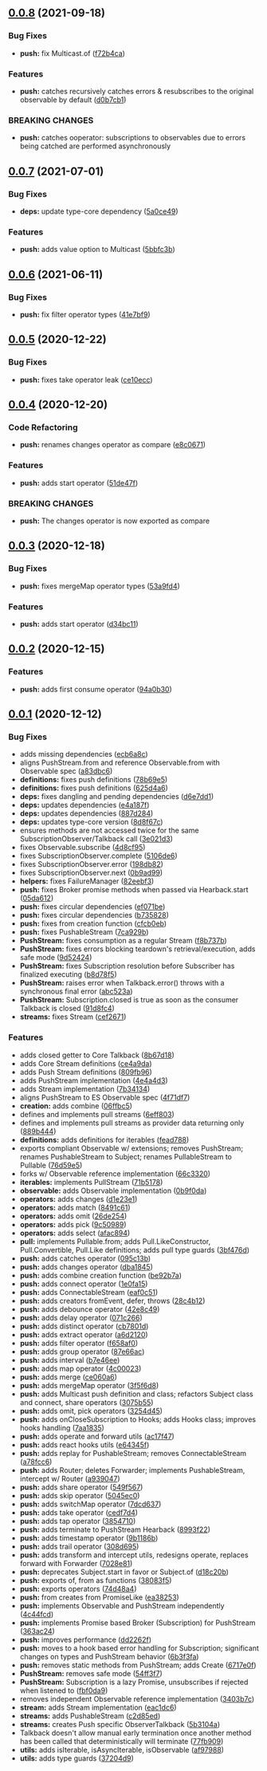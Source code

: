 ## [0.0.8](https://github.com/rafamel/multitude/compare/v0.0.7...v0.0.8) (2021-09-18)


### Bug Fixes

* **push:** fix Multicast.of ([f72b4ca](https://github.com/rafamel/multitude/commit/f72b4caccf0a5dc6093fb3c98fefb7f7a35f76d6))


### Features

* **push:** catches recursively catches errors & resubscribes to the original observable by default ([d0b7cb1](https://github.com/rafamel/multitude/commit/d0b7cb1f14820c55eb99ff2d21e37622632ac3c4))


### BREAKING CHANGES

* **push:** catches ooperator: subscriptions to observables due to errors being catched are
performed asynchronously



## [0.0.7](https://github.com/rafamel/multitude/compare/v0.0.6...v0.0.7) (2021-07-01)


### Bug Fixes

* **deps:** update type-core dependency ([5a0ce49](https://github.com/rafamel/multitude/commit/5a0ce4937ea515a895c4597d0d22aae41e45223d))


### Features

* **push:** adds value option to Multicast ([5bbfc3b](https://github.com/rafamel/multitude/commit/5bbfc3bd7a743e975591b9a6f7a471a2f1c510e9))



## [0.0.6](https://github.com/rafamel/multitude/compare/v0.0.5...v0.0.6) (2021-06-11)


### Bug Fixes

* **push:** fix filter operator types ([41e7bf9](https://github.com/rafamel/multitude/commit/41e7bf9a29bd9e71e1315436621d497e64d64c24))



## [0.0.5](https://github.com/rafamel/multitude/compare/v0.0.4...v0.0.5) (2020-12-22)


### Bug Fixes

* **push:** fixes take operator leak ([ce10ecc](https://github.com/rafamel/multitude/commit/ce10ecc54605a1e242bc7abc0e55ba1bef552b46))



## [0.0.4](https://github.com/rafamel/multitude/compare/v0.0.3...v0.0.4) (2020-12-20)


### Code Refactoring

* **push:** renames changes operator as compare ([e8c0671](https://github.com/rafamel/multitude/commit/e8c067118c9042aa879d53b374280373e1a9a24c))


### Features

* **push:** adds start operator ([51de47f](https://github.com/rafamel/multitude/commit/51de47f75e5e2614e06a3d75c1f44593f45f7d99))


### BREAKING CHANGES

* **push:** The changes operator is now exported as compare



## [0.0.3](https://github.com/rafamel/multitude/compare/v0.0.2...v0.0.3) (2020-12-18)


### Bug Fixes

* **push:** fixes mergeMap operator types ([53a9fd4](https://github.com/rafamel/multitude/commit/53a9fd471e559a21491e60c0c8b1ad1e76a537b8))


### Features

* **push:** adds start operator ([d34bc11](https://github.com/rafamel/multitude/commit/d34bc11a41a96fc9017871da15afbdf17624f37b))



## [0.0.2](https://github.com/rafamel/multitude/compare/v0.0.1...v0.0.2) (2020-12-15)


### Features

* **push:** adds first consume operator ([94a0b30](https://github.com/rafamel/multitude/commit/94a0b30715969cfd55a735501832a74d0ea9d9c5))



## [0.0.1](https://github.com/rafamel/multitude/compare/d1e23e122f835ef452f719d306a7b5ecb2f9569f...v0.0.1) (2020-12-12)


### Bug Fixes

* adds missing dependencies ([ecb6a8c](https://github.com/rafamel/multitude/commit/ecb6a8cbaed1d050fc42338456df325532ee1e96))
* aligns PushStream.from and reference Observable.from with Observable spec ([a83dbc6](https://github.com/rafamel/multitude/commit/a83dbc6c09e956081b354effc7a2edb5243068f3))
* **definitions:** fixes push definitions ([78b69e5](https://github.com/rafamel/multitude/commit/78b69e5b2c0ec3e87a44b74bb12d39f2c03fa5af))
* **definitions:** fixes push definitions ([625d4a6](https://github.com/rafamel/multitude/commit/625d4a6f65b72ab78db2f975503bdef745c9398e))
* **deps:** fixes dangling and pending dependencies ([d6e7dd1](https://github.com/rafamel/multitude/commit/d6e7dd194196805c95ab60b42f2afb8755fc03c1))
* **deps:** updates dependencies ([e4a187f](https://github.com/rafamel/multitude/commit/e4a187f7eddf630a86241b64ab08d4f687d84ce6))
* **deps:** updates dependencies ([887d284](https://github.com/rafamel/multitude/commit/887d28437b702421548984770007d12c6e4a4170))
* **deps:** updates type-core version ([8d8f67c](https://github.com/rafamel/multitude/commit/8d8f67c7dc76309cd26abd95deea02154b005595))
* ensures methods are not accessed twice for the same SubscriptionObserver/Talkback call ([3e021d3](https://github.com/rafamel/multitude/commit/3e021d32ecddff35400b1bebf40ce490ea953e1d))
* fixes Observable.subscribe ([4d8cf95](https://github.com/rafamel/multitude/commit/4d8cf951826120311ebeca224ba9cd96e2a87cb3))
* fixes SubscriptionObserver.complete ([5106de6](https://github.com/rafamel/multitude/commit/5106de604a680fcf6b8c77707763e4743060c9ea))
* fixes SubscriptionObserver.error ([198db82](https://github.com/rafamel/multitude/commit/198db82a6f73a092cafd0c84cbc7fa9adadfc5bd))
* fixes SubscriptionObserver.next ([0b9ad99](https://github.com/rafamel/multitude/commit/0b9ad990ad65e7c6e14793dc688f08cb4bc3f786))
* **helpers:** fixes FailureManager ([82eebf3](https://github.com/rafamel/multitude/commit/82eebf38add3be59a9d3cf4d4f5ca88f3aea9666))
* **push:** fixes Broker promise methods when passed via Hearback.start ([05da612](https://github.com/rafamel/multitude/commit/05da6125bbb0fa1a9cdea6d1a6aa18e6368b35db))
* **push:** fixes circular dependencies ([ef071be](https://github.com/rafamel/multitude/commit/ef071be2e04183d1aa82d5293f99004d69593cb7))
* **push:** fixes circular dependencies ([b735828](https://github.com/rafamel/multitude/commit/b735828ade8b531d71770dcaec486a6eb2bbe35b))
* **push:** fixes from creation function ([cfcb0eb](https://github.com/rafamel/multitude/commit/cfcb0ebe72e9bb23fc28de81e24e410df9555dae))
* **push:** fixes PushableStream ([7ca929b](https://github.com/rafamel/multitude/commit/7ca929b1fd2a0d00758021f702d917a4056b0852))
* **PushStream:** fixes consumption as a regular Stream ([f8b737b](https://github.com/rafamel/multitude/commit/f8b737b4678ffaef58791cf463c803d4ef6365bd))
* **PushStream:** fixes errors blocking teardown's retrieval/execution, adds safe mode ([9d52424](https://github.com/rafamel/multitude/commit/9d5242410f265b3c09e10df381fb8a62053ebb54))
* **PushStream:** fixes Subscription resolution before Subscriber has finalized executing ([b8d78f5](https://github.com/rafamel/multitude/commit/b8d78f5d695ae0f9a82c7217bcdaeb388c0df53b))
* **PushStream:** raises error when Talkback.error() throws with a synchronous final error ([abc523a](https://github.com/rafamel/multitude/commit/abc523aff230c547e7ee79d31597f94f9ff46b6a))
* **PushStream:** Subscription.closed is true as soon as the consumer Talkback is closed ([91d8fc4](https://github.com/rafamel/multitude/commit/91d8fc45036d7e092a02f1084cb60649255c36db))
* **streams:** fixes Stream ([cef2671](https://github.com/rafamel/multitude/commit/cef2671348a6dbfd8fe4509038ea1843c96f9c54))


### Features

* adds closed getter to Core Talkback ([8b67d18](https://github.com/rafamel/multitude/commit/8b67d188a8741f09902e5cb8f77c43c503106e3d))
* adds Core Stream definitions ([ce4a9da](https://github.com/rafamel/multitude/commit/ce4a9da89f40c1bead0126c9deabaef293f8d99e))
* adds Push Stream definitions ([809fb96](https://github.com/rafamel/multitude/commit/809fb96f525ef31c72f53671a87eedd6837db6fa))
* adds PushStream implementation ([4e4a4d3](https://github.com/rafamel/multitude/commit/4e4a4d3ab920f5c5ba61656ad065778049ca9457))
* adds Stream implementation ([7b34134](https://github.com/rafamel/multitude/commit/7b34134436b6a1038e62e0acf8188dd88ec38e45))
* aligns PushStream to ES Observable spec ([4f71df7](https://github.com/rafamel/multitude/commit/4f71df7250b012eb989a870129ed662a954ae202))
* **creation:** adds combine ([06ffbc5](https://github.com/rafamel/multitude/commit/06ffbc57d607584117c507144df7d85f099cb441))
* defines and implements pull streams ([6eff803](https://github.com/rafamel/multitude/commit/6eff803363b06d9724d3ac8ba35918ceef685704))
* defines and implements pull streams as provider data returning only ([889b444](https://github.com/rafamel/multitude/commit/889b444071bd562c60a50f7350cdd94f6da161bc))
* **definitions:** adds definitions for iterables ([fead788](https://github.com/rafamel/multitude/commit/fead788a7d173e1061891667cbd624389fb1dead))
* exports compliant Observable w/ extensions; removes PushStream; renames PushableStream to Subject; renames PullableStream to Pullable ([76d59e5](https://github.com/rafamel/multitude/commit/76d59e5a856dddbec4c0bba194ccd16dae458a7f))
* forks w/ Observable reference implementation ([66c3320](https://github.com/rafamel/multitude/commit/66c332023734eaf24ccf6b82aeb5120f8f94498f))
* **iterables:** implements PullStream ([71b5178](https://github.com/rafamel/multitude/commit/71b51784e16b69edeacc95fe5e2406428bf9ebaa))
* **observable:** adds Observable implementation ([0b9f0da](https://github.com/rafamel/multitude/commit/0b9f0dad095827889672dc767e6133faa4c79781))
* **operators:** adds changes ([d1e23e1](https://github.com/rafamel/multitude/commit/d1e23e122f835ef452f719d306a7b5ecb2f9569f))
* **operators:** adds match ([8491c61](https://github.com/rafamel/multitude/commit/8491c612ee0734e0deb9b94bbbbc12ac71e90f4e))
* **operators:** adds omit ([26de254](https://github.com/rafamel/multitude/commit/26de2548f90e03c6648f18ca119250a3f266b28a))
* **operators:** adds pick ([9c50989](https://github.com/rafamel/multitude/commit/9c5098985ea81490881204944fc4e76200205ec1))
* **operators:** adds select ([afac894](https://github.com/rafamel/multitude/commit/afac894421f86a2b6277743b036b1ba6df746744))
* **pull:** implements Pullable.from; adds Pull.LikeConstructor, Pull.Convertible, Pull.Like definitions; adds pull type guards ([3bf476d](https://github.com/rafamel/multitude/commit/3bf476dfe5882efd39e7fe1a5df8245c26e62dcd))
* **push:** adds catches operator ([095c13b](https://github.com/rafamel/multitude/commit/095c13b6d0bbbfdec162c4b2badcf21c72a787e8))
* **push:** adds changes operator ([dba1845](https://github.com/rafamel/multitude/commit/dba1845e71e019b4e9c098a404d468b7ae08bed5))
* **push:** adds combine creation function ([be92b7a](https://github.com/rafamel/multitude/commit/be92b7ad6bf554ace319965c9a92c447f8b56f63))
* **push:** adds connect operator ([1e0fa15](https://github.com/rafamel/multitude/commit/1e0fa1530ac562f914701a2efda34582debe021f))
* **push:** adds ConnectableStream ([eaf0c51](https://github.com/rafamel/multitude/commit/eaf0c51696bf1a6c65914f4783516f4723210f92))
* **push:** adds creators fromEvent, defer, throws ([28c4b12](https://github.com/rafamel/multitude/commit/28c4b12092c6d694ac7acba9630d058d54a833d6))
* **push:** adds debounce operator ([42e8c49](https://github.com/rafamel/multitude/commit/42e8c49ce706bb9fc7a8ac499290dbf376e99276))
* **push:** adds delay operator ([071c266](https://github.com/rafamel/multitude/commit/071c266cdfe1da74b9b911de36456c8d2e9e870c))
* **push:** adds distinct operator ([cb7801d](https://github.com/rafamel/multitude/commit/cb7801d459f5b280b278b91f651de8f9fc63ae3d))
* **push:** adds extract operator ([a6d2120](https://github.com/rafamel/multitude/commit/a6d2120a34452428cfacbe257bbe4e8999d11055))
* **push:** adds filter operator ([f658af0](https://github.com/rafamel/multitude/commit/f658af0cf345353462b9db44291b5584b5c4f6e3))
* **push:** adds group operator ([87e66ac](https://github.com/rafamel/multitude/commit/87e66ac7b98eeacc71f655b81076119b5ed722d9))
* **push:** adds interval ([b7e46ee](https://github.com/rafamel/multitude/commit/b7e46eefc79fd58da8736881c806b35926af96cb))
* **push:** adds map operator ([4c00023](https://github.com/rafamel/multitude/commit/4c0002355165eb900e67fb42ae14e390c1903ee9))
* **push:** adds merge ([ce060a6](https://github.com/rafamel/multitude/commit/ce060a644c487a5983ef64fc90bd260ae35473e1))
* **push:** adds mergeMap operator ([3f5f6d8](https://github.com/rafamel/multitude/commit/3f5f6d86fd85db9e73c59b1a0beb80932aa94626))
* **push:** adds Multicast push definition and class; refactors Subject class and connect, share operators ([3075b55](https://github.com/rafamel/multitude/commit/3075b557d84cee0532d2de5e08d64f67d8629ed1))
* **push:** adds omit, pick operators ([3254d45](https://github.com/rafamel/multitude/commit/3254d451e25672923b746d9e9f8619a3fa8f42d0))
* **push:** adds onCloseSubscription to Hooks; adds Hooks class; improves hooks handling ([7aa1835](https://github.com/rafamel/multitude/commit/7aa183568db61bae037e0536023ce6bfbed41d3a))
* **push:** adds operate and forward utils ([ac17f47](https://github.com/rafamel/multitude/commit/ac17f4714405eaa4ed061c96afa4420ee70e0a4d))
* **push:** adds react hooks utils ([e64345f](https://github.com/rafamel/multitude/commit/e64345fa07198187a944774ac4fe17ec514949ee))
* **push:** adds replay for PushableStream; removes ConnectableStream ([a78fcc6](https://github.com/rafamel/multitude/commit/a78fcc676a30faca84be3061d13129507f3bd481))
* **push:** adds Router; deletes Forwarder; implements PushableStream, intercept w/ Router ([a939047](https://github.com/rafamel/multitude/commit/a9390470cb603690cdad94bdf55ae6665f513014))
* **push:** adds share operator ([549f567](https://github.com/rafamel/multitude/commit/549f5676fde9ccf3f0b1c8c2a64cf24f00a77bd6))
* **push:** adds skip operator ([5045ec0](https://github.com/rafamel/multitude/commit/5045ec06c4157ca485bf25f41571a3577d117ba8))
* **push:** adds switchMap operator ([7dcd637](https://github.com/rafamel/multitude/commit/7dcd6370f310853ed826b187a9ec14344552f67b))
* **push:** adds take operator ([cedf7d4](https://github.com/rafamel/multitude/commit/cedf7d4aa0a9736a79aeaf01cfaec1b99477e85c))
* **push:** adds tap operator ([3854710](https://github.com/rafamel/multitude/commit/38547109e732aab03af4cc060e1907c245d1d905))
* **push:** adds terminate to PushStream Hearback ([8993f22](https://github.com/rafamel/multitude/commit/8993f22052ef9b7d426309a9522f99a3723768bc))
* **push:** adds timestamp operator ([9b1186b](https://github.com/rafamel/multitude/commit/9b1186ba2c415f95e86384f68ef0953d68b8cc8e))
* **push:** adds trail operator ([308d695](https://github.com/rafamel/multitude/commit/308d6953047c91cdb9016cf711640bd65449413d))
* **push:** adds transform and intercept utils, redesigns operate, replaces forward with Forwarder ([7028e81](https://github.com/rafamel/multitude/commit/7028e81effe6915343c1b5929b2ec695829e369c))
* **push:** deprecates Subject.start in favor or Subject.of ([d18c20b](https://github.com/rafamel/multitude/commit/d18c20bfc8949d45c9fefb1e6d07b7f40b0c6489))
* **push:** exports of, from as functions ([38083f5](https://github.com/rafamel/multitude/commit/38083f5299ef2699c9f0a7495bb18fcb344d0f86))
* **push:** exports operators ([74d48a4](https://github.com/rafamel/multitude/commit/74d48a4df2489843d7dceaceabd61f18f09bc1dc))
* **push:** from creates from PromiseLike ([ea38253](https://github.com/rafamel/multitude/commit/ea38253eca5290f0d63ca4a75896cf7f044fce23))
* **push:** implements Observable and PushStream independently ([4c44fcd](https://github.com/rafamel/multitude/commit/4c44fcd122bb5b92f0b4ed390906a4479123568a))
* **push:** implements Promise based Broker (Subscription) for PushStream ([363ac24](https://github.com/rafamel/multitude/commit/363ac24ddf08075da657ae60a5a0d715addc6343))
* **push:** improves performance ([dd2262f](https://github.com/rafamel/multitude/commit/dd2262fa1a3ae3d27af2f85bb85f840e033d1cf9))
* **push:** moves to a hook based error handling for Subscription; significant changes on types and PushStream behavior ([6b3f3fa](https://github.com/rafamel/multitude/commit/6b3f3fa1da34cebea5e7ee232345f91592a6a790))
* **push:** removes static methods from PushStream; adds Create ([6717e0f](https://github.com/rafamel/multitude/commit/6717e0f4f5d6f01c30d1a43c3ad93b3a15a0579f))
* **PushStream:** removes safe mode ([54ff3f7](https://github.com/rafamel/multitude/commit/54ff3f746d08e74a051aab802fb2b1003bdecbbc))
* **PushStream:** Subscription is a lazy Promise, unsubscribes if rejected when listened to ([fbf0da9](https://github.com/rafamel/multitude/commit/fbf0da93cd45d54a341ece28dcf69485cdc86c1b))
* removes independent Observable reference implementation ([3403b7c](https://github.com/rafamel/multitude/commit/3403b7cd751a6dfc92964c7e6b5765607b0e6721))
* **stream:** adds Stream implementation ([eac1dc6](https://github.com/rafamel/multitude/commit/eac1dc678a8066baa5bfc34d1d39bebef606f4fa))
* **streams:** adds PushableStream ([c2d85ed](https://github.com/rafamel/multitude/commit/c2d85ed2f3e4d451486b47e58e3898744f0dfe61))
* **streams:** creates Push specific ObserverTalkback ([5b3104a](https://github.com/rafamel/multitude/commit/5b3104ad0e1af298841069a3067a4a8742fb4058))
* Talkback doesn't allow manual early termination once another method has been called that deterministically will terminate ([77fb909](https://github.com/rafamel/multitude/commit/77fb909c974bfbf780292cc4b241b2d75343f8bb))
* **utils:** adds isIterable, isAsyncIterable, isObservable ([af97988](https://github.com/rafamel/multitude/commit/af97988b4dd474e2958761989674036297397af3))
* **utils:** adds type guards ([37204d9](https://github.com/rafamel/multitude/commit/37204d929c1885a831d03a4c5dd434be9241952e))



